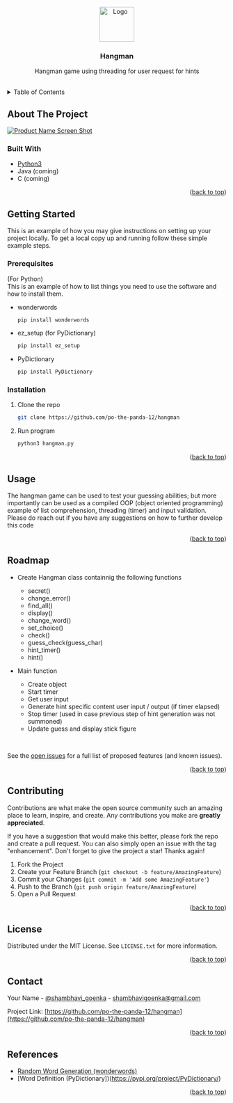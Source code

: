 <!-- Project Head -->
<br />
<div align="center">
  <a href="https://github.com/po-the-panda-12/hangman">
    <img src="https://d338t8kmirgyke.cloudfront.net/icons/icon_pngs/000/001/955/original/hangman.png" alt="Logo" width="80" height="80">
  </a>

<h3 align="center">Hangman</h3>

  <p align="center">
    Hangman game using threading for user request for hints
    <br/>
  </p>
</div>

</br>

<!-- TABLE OF CONTENTS -->
<details>
  <summary>Table of Contents</summary>
  <ol>
    <li>
      <a href="#about-the-project">About The Project</a>
      <ul>
        <li><a href="#built-with">Built With</a></li>
      </ul>
    </li>
    <li>
      <a href="#getting-started">Getting Started</a>
      <ul>
        <li><a href="#prerequisites">Prerequisites</a></li>
        <li><a href="#installation">Installation</a></li>
      </ul>
    </li>
    <li><a href="#usage">Usage</a></li>
    <li><a href="#roadmap">Roadmap</a></li>
    <li><a href="#contributing">Contributing</a></li>
    <li><a href="#license">License</a></li>
    <li><a href="#contact">Contact</a></li>
    <li><a href="#references">References</a></li>
  </ol>
</details>



<!-- ABOUT THE PROJECT -->
## About The Project

[![Product Name Screen Shot][product-screenshot]](https://example.com)

<!-- Here's a blank template to get started: To avoid retyping too much info. Do a search and replace with your text editor for the following: `github_username`, `repo_name`, `twitter_handle`, `linkedin_username`, `email_client`, `email`, `project_title`, `project_description`

<p align="right">(<a href="#top">back to top</a>)</p> -->



### Built With

* [Python3](https://www.python.org/)
* Java (coming)
* C (coming)

<p align="right">(<a href="#top">back to top</a>)</p>



<!-- GETTING STARTED -->
## Getting Started

This is an example of how you may give instructions on setting up your project locally.
To get a local copy up and running follow these simple example steps.

### Prerequisites

(For Python) <br/>
This is an example of how to list things you need to use the software and how to install them.
* wonderwords
  ```sh
  pip install wonderwords
  ```
* ez_setup (for PyDictionary)
  ```sh
  pip install ez_setup
  ```
* PyDictionary
  ```sh
  pip install PyDictionary
  ```

### Installation

<!-- 1. Get a free API Key at [https://example.com](https://example.com) -->
1. Clone the repo
   ```sh
   git clone https://github.com/po-the-panda-12/hangman 
   ```
  
2. Run program
   ```sh
   python3 hangman.py 
   ```
  
<!-- 3. Install NPM packages
   ```sh
   npm install
   ```
4. Enter your API in `config.js`
   ```js
   const API_KEY = 'ENTER YOUR API';
   ``` -->

<p align="right">(<a href="#top">back to top</a>)</p>



<!-- USAGE EXAMPLES -->
## Usage

The hangman game can be used to test your guessing abilities; but more importantly can be used as a compiled OOP (object oriented programming) example of list comprehension, threading (timer) and input validation.
Please do reach out if you have any suggestions on how to further develop this code

<p align="right">(<a href="#top">back to top</a>)</p>



<!-- ROADMAP -->
## Roadmap

- Create Hangman class containnig the following functions
  - secret()
  - change_error()
  - find_all()
  - display()
  - change_word()
  - set_choice()
  - check()
  - guess_check(guess_char)
  - hint_timer()
  - hint()
 
- Main function
  - Create object
  - Start timer
  - Get user input
  - Generate hint specific content user input / output (if timer elapsed)
  - Stop timer (used in case previous step of hint generation was not summoned)
  - Update guess and display stick figure


</br>

See the [open issues](https://github.com/po-the-panda-12/hangman/issues) for a full list of proposed features (and known issues).

<p align="right">(<a href="#top">back to top</a>)</p>



<!-- CONTRIBUTING -->
## Contributing

Contributions are what make the open source community such an amazing place to learn, inspire, and create. Any contributions you make are **greatly appreciated**.

If you have a suggestion that would make this better, please fork the repo and create a pull request. You can also simply open an issue with the tag "enhancement".
Don't forget to give the project a star! Thanks again!

1. Fork the Project
2. Create your Feature Branch (`git checkout -b feature/AmazingFeature`)
3. Commit your Changes (`git commit -m 'Add some AmazingFeature'`)
4. Push to the Branch (`git push origin feature/AmazingFeature`)
5. Open a Pull Request

<p align="right">(<a href="#top">back to top</a>)</p>



<!-- LICENSE -->
## License

Distributed under the MIT License. See `LICENSE.txt` for more information.

<p align="right">(<a href="#top">back to top</a>)</p>



<!-- CONTACT -->
## Contact

Your Name - [@shambhavi_goenka](https://t.me/shambhavi_goenka) - shambhavigoenka@gmail.com

Project Link: [https://github.com/po-the-panda-12/hangman](https://github.com/po-the-panda-12/hangman)

<p align="right">(<a href="#top">back to top</a>)</p>



<!-- REFERENCES -->
## References

* [Random Word Generation (wonderwords)](https://wonderwords.readthedocs.io/en/latest/index.html)
* [Word Definition (PyDictionary])(https://pypi.org/project/PyDictionary/)



<p align="right">(<a href="#top">back to top</a>)</p>


[product-screenshot]: screenshot.png
